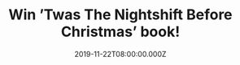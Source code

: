 ---
campaign-uuid: "c-007447ba-0bbc-4d12-b754-5528e3acbe35"
type: "Competition"
category: "Gifts"
date: "2019-11-22T08:00:00.000Z"
end-date: "2019-12-22T23:59:00.000Z"
disable-form: false
is_promoted: false
has_entry_page: true
title: "Win ’Twas The Nightshift Before Christmas’ book!"
competition-description: "<p>’Twas the Nightshift Before Christmas’ is a love letter\
  \ to all those who spend their festive season on the front line, removing babies\
  \ and baubles from the various places they get stuck, at the most wonderful time\
  \ of the year. We are giving away a copy of this perfect surgical stocking-filler\
  \ to you.</p>\n<p>Click below for a chance to win.</p>\n"
hero-header: "Win ’Twas The Nightshift Before Christmas’ book!"
terms-confirmation: "N/A"
banner-img: "https://assets.expresslyapp.com/asset-580efd4e-5e45-4fe1-9a95-8aecd553e659.jpg"
logo-left-href: "aaa.nme.com"
logo-left-image: "https://assets.expresslyapp.com/asset-cffbd1fe-8278-41c6-a422-d42acb19b063.jpg"
logo-left-title: "NME AAA"
bg-image-hero: "https://assets.expresslyapp.com/asset-06eac164-1a63-401a-bedd-1c737660371c.jpg"
bg-image-first: "https://assets.expresslyapp.com/asset-8aae656d-4455-42d2-a8ba-41bbfad9c34a.jpg"
section1-content: "<p>Christmas is coming, the goose is getting fat… but 1.4 million\
  \ NHS staff are heading off to work. In this perfect present for anyone who has\
  \ ever set foot in a hospital, Adam Kay delves back into his diaries for a hilarious,\
  \ horrifying and sometimes heartbreaking peek behind the blue curtain at Christmas\
  \ time.</p>\n<p>Twas the Nightshift Before Christmas is a love letter to all those\
  \ who spend their festive season on the front line, removing babies and baubles\
  \ from the various places they get stuck, at the most wonderful time of the year.</p>\n\
  <p>Click below for a chance to win!</p>\n"
entry-title: "Win ’Twas The Nightshift Before Christmas’ book!"
entry-content: "<p>Enter the draw to win ’Twas The Nightshift Before Christmas’ book\
  \ by completing the form below before 23:59 on the 22nd of December 2019.</p>\n"
has-winner: false
prize-description: "’Twas The Nightshift Before Christmas’ book!"
special-conditions: "Multiple entries are allowed up to one every day.\r\n\r\nThis\
  \ competition is also available on: http://club.expressly.io/competitons/jane-mcdonald-christmas-concert-special-dvd"
country-restrictions:
- "GB"
---